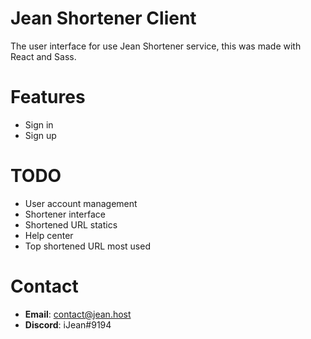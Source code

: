 # Jean Shortener Client

The user interface for use Jean Shortener service, this was made with React and Sass.

# Features

- Sign in
- Sign up

# TODO

- User account management
- Shortener interface
- Shortened URL statics
- Help center
- Top shortened URL most used

# Contact

* **Email**: contact@jean.host
* **Discord**: iJean#9194
